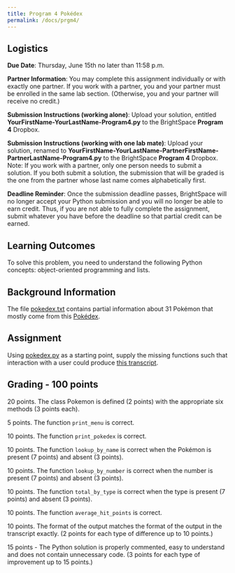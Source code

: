```yaml
---
title: Program 4 Pokédex
permalink: /docs/prgm4/
---
```


## Logistics
**Due Date**: Thursday, June 15th no later than 11:58 p.m.

**Partner Information**: You may complete this assignment individually or with exactly one partner. If you work with a partner, you and your partner must be enrolled in the same lab section. (Otherwise, you and your partner will receive no credit.)

**Submission Instructions (working alone)**: Upload your solution, entitled **YourFirstName-YourLastName-Program4.py** to the BrightSpace **Program 4** Dropbox.

**Submission Instructions (working with one lab mate)**: Upload your solution, renamed to **YourFirstName-YourLastName-PartnerFirstName-PartnerLastName-Program4.py** to the BrightSpace **Program 4** Dropbox. Note: If you work with a partner, only one person needs to submit a solution. If you both submit a solution, the submission that will be graded is the one from the partner whose last name comes alphabetically first.

**Deadline Reminder**: Once the submission deadline passes, BrightSpace will no longer accept your Python submission and you will no longer be able to earn credit. Thus, if you are not able to fully complete the assignment, submit whatever you have before the deadline so that partial credit can be earned.

## Learning Outcomes
To solve this problem, you need to understand the following Python concepts: object-oriented programming and lists.

## Background Information
The file [pokedex.txt](../lessons/code/pokedex.txt) contains partial information about 31 Pokémon that mostly come from this [Pokédex](https://pokemondb.net/pokedex/all).

## Assignment
Using [pokedex.py](../lessons/code/pokedex.py) as a starting point, supply the missing functions such that interaction with a user could produce [this transcript](../lessons/code/pokedex_transcript.txt).

## Grading - 100 points
20 points. The class Pokemon is defined (2 points) with the appropriate six methods (3 points each).

5 points. The function `print_menu` is correct.

10 points. The function `print_pokedex` is correct.

10 points. The function `lookup_by_name` is correct when the Pokémon is present (7 points) and absent (3 points).

10 points. The function `lookup_by_number` is correct when the number is present (7 points) and absent (3 points).

10 points. The function `total_by_type` is correct when the type is present (7 points) and absent (3 points).

10 points. The function `average_hit_points` is correct.

10 points. The format of the output matches the format of the output in the transcript exactly. (2 points for each type of difference up to 10 points.)

15 points - The Python solution is properly commented, easy to understand and does not contain unnecessary code. (3 points for each type of improvement up to 15 points.)